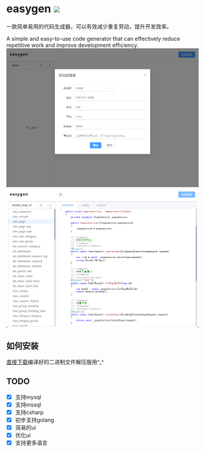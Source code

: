 # easygen <a href="https://github.com/faith0831/easygen/blob/master/LICENSE"><img src="https://img.shields.io/badge/License-MIT-blue.svg"></a>
一款简单易用的代码生成器，可以有效减少重复劳动，提升开发效率。

A simple and easy-to-use code generator that can effectively reduce repetitive work and improve development efficiency.
![](screenshots/1.png)
![](screenshots/2.png)

## 如何安装
 [直接下载](https://github.com/faith0831/easygen/releases)编译好的二进制文件解压服用^_^

## TODO
- [x] 支持mysql
- [x] 支持mssql
- [x] 支持csharp
- [x] 初步支持golang
- [x] 简易的ui
- [x] 优化ui
- [x] 支持更多语言
